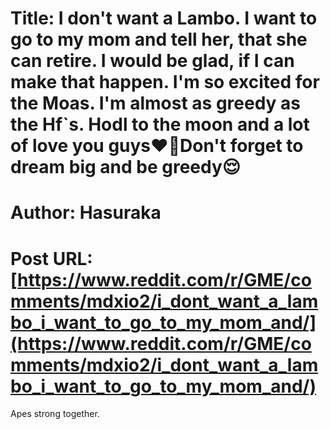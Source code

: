 # Title: I don't want a Lambo. I want to go to my mom and tell her, that she can retire. I would be glad, if I can make that happen. I'm so excited for the Moas. I'm almost as greedy as the Hf`s. Hodl to the moon and a lot of love you guys❤️🚀Don't forget to dream big and be greedy😌
# Author: Hasuraka
# Post URL: [https://www.reddit.com/r/GME/comments/mdxio2/i_dont_want_a_lambo_i_want_to_go_to_my_mom_and/](https://www.reddit.com/r/GME/comments/mdxio2/i_dont_want_a_lambo_i_want_to_go_to_my_mom_and/)


Apes strong together.